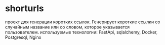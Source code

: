 # shorturls
проект для генерации коротких ссылок. Генерирует короткие ссылки со случайным название или со словом, которое указывается пользователем.
используемые технологии: FastApi, sqlalchemy, Docker, Postgresql, Nginx

